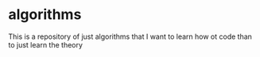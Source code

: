 # algorithms
This is a repository of just algorithms that I want to learn how ot code than to just learn the theory
